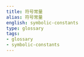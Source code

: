 ```yaml
---
title: 符号常量
alias: 符号常量
english: symbolic-constants
type: glossary
tags:
- glossary
- symbolic-constants
---
```

